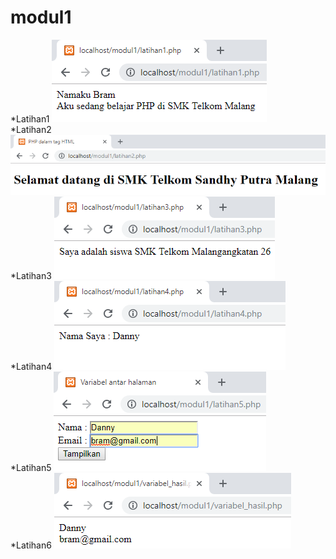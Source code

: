 # modul1
*Latihan1
![al text](https://github.com/DannyBramantyo9/modul1/blob/master/1.png)
<br>
*Latihan2
![al text](https://github.com/DannyBramantyo9/modul1/blob/master/2.png)
<br>
*Latihan3
![al text](https://github.com/DannyBramantyo9/modul1/blob/master/3.png)
<br>
*Latihan4
![al text](https://github.com/DannyBramantyo9/modul1/blob/master/4.png)
<br>
*Latihan5
![al text](https://github.com/DannyBramantyo9/modul1/blob/master/5.png)
<br>
*Latihan6
![al text](https://github.com/DannyBramantyo9/modul1/blob/master/6.png)
<br>
